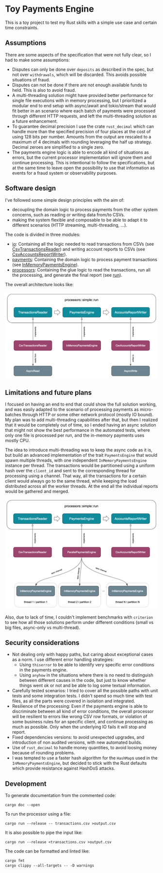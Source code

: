 # Toy Payments Engine

This is a toy project to test my Rust skills with a simple use case and certain time constraints.

## Assumptions

There are some aspects of the specification that were not fully clear, so I had to make some assumptions:

- Disputes can only be done over `deposits` as described in the spec, but not over `withdrawals`, which will be discarded. This avoids possible situations of fraud.
- Disputes can not be done if there are not enough available funds to held. This is also to avoid fraud.
- A multi-threading solution might have provided better performance for single file executions with in memory processing, but I prioritized a modular end to end setup with async/await and tokio/stream that would fit better in an scenario where each batch of payments were processed through different HTTP requests, and left the multi-threading solution as a future enhancement.
- To guarantee decimal precision I use the crate `rust_decimal` which can handle more than the specified precision of four places at the cost of using 128 bits per number. Amounts from the output are rescaled to a maximum of 4 decimals with rounding leveraging the half up strategy. Decimal zeroes are simplified to a single zero.
- The payments engine logic is able to encode all kind of situations as errors, but the current processor implementation will ignore them and continue processing. This is intentional to follow the specifications, but at the same time to leave open the possibility to use that information as events for a fraud system or observability purposes.

## Software design

I've followed some simple design principles with the aim of:

- decoupling the domain logic to process payments from the other system concerns, such as reading or writing data from/to CSVs.
- making the system flexible and composable to be able to adapt it to different scenarios (HTTP streaming, multi-threading, ...).

The code is divided in three modules:

- [io](src/io): Containing all the logic needed to read transactions from CSVs (see [CsvTransactionsReader](src/io/reader.rs)) and writing account reports to CSVs (see [CsvAccountsReportWriter](src/io/writer.rs)).
- [payments](src/payments): Containing the domain logic to process payment transactions (see [InMemoryPaymentsEngine](src/payments/engine.rs)).
- [processors](src/processors): Containing the glue logic to read the transactions, run all the processing, and generate the final report (see [run](src/processors/simple.rs)).

The overall architecture looks like:

![](architecture-current.png)

## Limitations and future plans

I focused on having an end to end that could show the full solution working, and was easily adapted to the scenario of processing payments as micro-batches through HTTP or some other network protocol (mostly IO bound). My plan was to add multi-threading capabilities after that, but then I realized that it would be completely out of time, so I ended having an async solution that might not show the best performance in the automated tests, where only one file is processed per run, and the in-memory payments uses mostly CPU.

The idea to introduce multi-threading was to keep the async code as it is, but build an advanced implementation of the trait `PaymentsEngine` that would spawn multiple threads, with one independent `InMemoryPaymentsEngine` instance per thread. The transactions would be partitioned using a uniform hash over the `client_id` and sent to the corresponding thread for processing using a channel. That way, all the transactions for a certain client would always go to the same thread, while keeping the load distributed across all the worker threads. At the end all the individual reports would be gathered and merged.

![](architecture-parallel.png)

Also, due to lack of time, I couldn't implement benchmarks with `criterion` to see how all those solutions perform under different conditions (small vs big files, async-only vs multi-thread).

## Security considerations

- Not dealing only with happy paths, but caring about exceptional cases as a norm. I use different error handling strategies:
  - Using `thiserror` to be able to identify very specific error conditions in the payments engine.
  - Using `anyhow` in the situations where there is no need to distinguish between different causes in the code, but just to know whether things went ok or not and be able to log some textual information.
- Carefully tested scenarios: I tried to cover all the possible paths with unit tests and some integration tests. I didn't spend so much time with test files, as all the parts were covered in isolation and integrated.
- Resilience of the processing: Even if the payments engine is able to discriminate between all kind of error conditions, the overall processor will be resilient to errors like wrong CSV row formats, or violation of some business rules for an specific client, and continue processing as much as possible. Only when the underlying IO fails it will stop and report.
- Fixed dependencies versions: to avoid unexpected upgrades, and introduction of non audited versions, with new automated builds.
- Use of `rust_decimal` to handle money quantities, to avoid loosing money because of rounding problems.
- I was tempted to use a faster hash algorithm for the `HashMap`s used in the `InMemoryPaymentsEngine`, but decided to stick with the Rust defaults which provide resistance against HashDoS attacks.

## Development

To generate documentation from the commented code:

```
cargo doc --open
```

To run the processor using a file:

```
cargo run --release -- transactions.csv >output.csv
```

It is also possible to pipe the input like:

```
cargo run --release <transactions.csv >output.csv
```

The code can be formatted and linted like:

```
cargo fmt
cargo clippy --all-targets -- -D warnings
```
